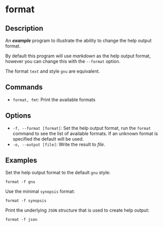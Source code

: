 format
======

## Description

An ***example*** program to illustrate the ability to change the help output format.

By default this program will use *markdown* as the help output format, however
you can change this with the `--format` option.

The format `text` and style `gnu` are equivalent.

## Commands

* `format, fmt`: Print the available formats

## Options

* `-f, --format [format]`: Set the help output format, run the `format` command to see the list of available formats. If an unknown format is specified the default will be used.
* `-o, --output [file]`: Write the result to *file*.

## Examples

Set the help output format to the default `gnu` style:

```
format -f gnu
```

Use the minimal `synopsis` format:

```
format -f synopsis
```

Print the underlying `JSON` structure that is used to create help output:

```
format -f json
```
